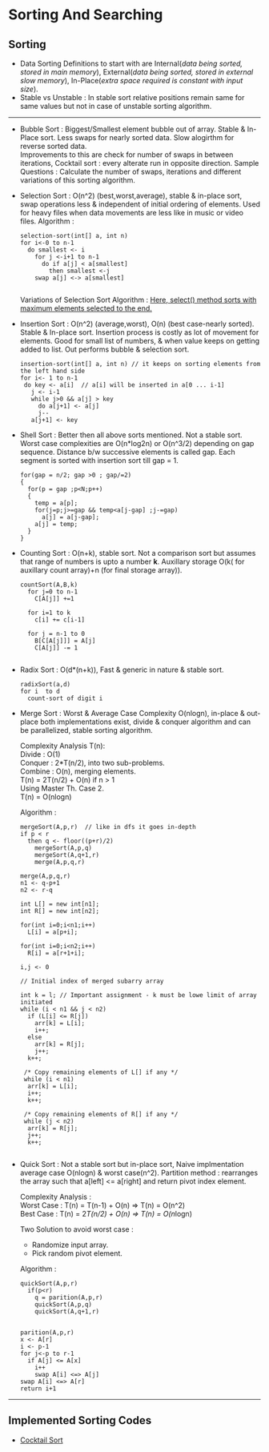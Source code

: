 # Sorting And Searching

## Sorting

* Data Sorting Definitions to start with are Internal(_data being sorted, stored in main memory_), External(_data being sorted, stored in external slow memory_),
In-Place(_extra space required is constant with input size_).
* Stable vs Unstable : In stable sort relative positions remain same for same values but not in case of unstable sorting algorithm.

---
* Bubble Sort : Biggest/Smallest element bubble out of array. Stable & In-Place sort. Less swaps for nearly sorted data.
Slow alogirthm for reverse sorted data.  
  Improvements to this are check for number of swaps in between iterations, Cocktail sort : every alterate run in opposite direction.
  Sample Questions : Calculate the number of swaps, iterations and different variations of this sorting algorithm.

* Selection Sort : O(n^2) (best,worst,average), stable & in-place sort, swap operations less & independent of initial ordering of elements.
  Used for heavy files when data movements are less like in music or video files. 
  Algorithm :
  ```
  selection-sort(int[] a, int n)
  for i<-0 to n-1 
    do smallest <- i
      for j <-i+1 to n-1
        do if a[j] < a[smallest]
          then smallest <-j
      swap a[j] <-> a[smallest]    
        
  ```
  Variations of Selection Sort Algorithm : [Here, select() method sorts with maximum elements selected to the end.](https://practice.geeksforgeeks.org/problems/selection-sort/1/?track=Placement)
  
* Insertion Sort : O(n^2) (average,worst), O(n) (best case-nearly sorted). Stable & In-place sort. Insertion process is costly as lot of movement for elements.
  Good for small list of numbers, & when value keeps on getting added to list. Out performs bubble & selection sort.

  ```
  insertion-sort(int[] a, int n) // it keeps on sorting elements from the left hand side
  for i<- 1 to n-1
   do key <- a[i]  // a[i] will be inserted in a[0 ... i-1]
     j <- i-1
     while j>0 && a[j] > key
       do a[j+1] <- a[j]
       j--
     a[j+1] <- key        
  ```
   
* Shell Sort : Better then all above sorts mentioned. Not a stable sort. Worst case complexities are O(n*log2n) or O(n^3/2) depending on gap sequence.
  Distance b/w successive elements is called gap. Each segment is sorted with insertion sort till gap = 1.
  ```
  for(gap = n/2; gap >0 ; gap/=2)
  {
    for(p = gap ;p<N;p++)
    {
      temp = a[p];
      for(j=p;j>=gap && temp<a[j-gap] ;j-=gap)
        a[j] = a[j-gap];
      a[j] = temp;
    }
  }
  ```
  
* Counting Sort : O(n+k), stable sort. Not a comparison sort but assumes that range of numbers is upto a number __k__. 
  Auxillary storage O(k( for auxillary count array)+n (for final storage array)). 
  ```
  countSort(A,B,k)
    for j=0 to n-1
      C[A[j]] +=1
    
    for i=1 to k
      c[i] += c[i-1]
    
    for j = n-1 to 0
      B[C[A[j]]] = A[j]
      C[A[j]] -= 1
      
  ```
  
* Radix Sort : O(d*(n+k)), Fast & generic in nature & stable sort. 
  ```
  radixSort(a,d)
  for i  to d
    count-sort of digit i
  ```
* Merge Sort : Worst & Average Case Complexity O(nlogn), in-place & out-place both implementations exist, divide & conquer algorithm and can be parallelized, stable sorting algorithm.  
  
  Complexity Analysis T(n):  
  Divide : O(1)  
  Conquer : 2*T(n/2), into two sub-problems.  
  Combine : O(n), merging elements.  
  T(n) = 2T(n/2) + O(n) if n > 1  
  Using Master Th. Case 2.  
  T(n) = O(nlogn)  
  
  Algorithm :  
  ```
  mergeSort(A,p,r)  // like in dfs it goes in-depth
  if p < r
    then q <- floor((p+r)/2)
      mergeSort(A,p,q)
      mergeSort(A,q+1,r)
      merge(A,p,q,r)
  
  merge(A,p,q,r)
  n1 <- q-p+1
  n2 <- r-q
  
  int L[] = new int[n1];
  int R[] = new int[n2];
  
  for(int i=0;i<n1;i++)
    L[i] = a[p+i];
  
  for(int i=0;i<n2;i++)
    R[i] = a[r+1+i];
  
  i,j <- 0
  
  // Initial index of merged subarry array
  
  int k = l; // Important assignment - k must be lowe limit of array initiated
  while (i < n1 && j < n2)
    if (L[i] <= R[j])
      arr[k] = L[i];
      i++;
    else
      arr[k] = R[j];
      j++;
    k++;
 
   /* Copy remaining elements of L[] if any */
   while (i < n1)
    arr[k] = L[i];
    i++;
    k++;
    
   /* Copy remaining elements of R[] if any */
   while (j < n2)
    arr[k] = R[j];
    j++;
    k++;
    
  ```

* Quick Sort : Not a stable sort but in-place sort, Naive implmentation average case O(nlogn) & worst case(n^2). 
  Partition method : rearranges the array such that a[left] <= a[right] and return pivot index element.  
  
  Complexity Analysis :  
  Worst Case : T(n) = T(n-1) + O(n) => T(n) = O(n^2)  
  Best Case : T(n) = 2*T(n/2) + O(n) => T(n) = O(n*logn)  
  
  Two Solution to avoid worst case :  
  * Randomize input array.  
  * Pick random pivot element.  
  
  Algorithm :
  ```
  quickSort(A,p,r)
    if(p<r)
      q = parition(A,p,r)
      quickSort(A,p,q)
      quickSort(A,q+1,r)
  
  
  parition(A,p,r)
  x <- A[r]
  i <- p-1
  for j<-p to r-1
    if A[j] <= A[x]
      i++
      swap A[i] <=> A[j]
  swap A[i] <=> A[r]
  return i+1
  ```
  
---
## Implemented Sorting Codes

* [Cocktail Sort](Sorting-Algorithms/CocktailSort.java)
